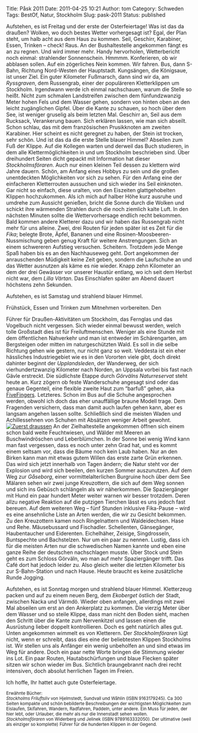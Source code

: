 Title: Påsk 2011
Date: 2011-04-25 10:21
Author: tom
Category: Schweden
Tags: BestOf, Natur, Stockholm
Slug: pask-2011
Status: published

Aufstehen, es ist Freitag und der erste der Osterfeiertage! Was ist das
da draußen? Wolken, wo doch bestes Wetter vorhergesagt ist? Egal, der
Plan steht, um halb acht aus dem Haus zu kommen. Seil, Geschirr,
Karabiner, Essen, Trinken – check! Raus. An der Bushaltestelle
angekommen fängt es an zu regnen. Und wird immer mehr. Handy
hervorholen, Wetterbericht noch einmal: strahlender Sonnenschein. Hmmmm.
Konferieren, ob wir abblasen sollen. Auf ein zögerliches Nein kommen.
Wir fahren. Bus, dann S-Bahn, Richtung Nord-Westen der Hauptstadt.
Kungsängen, die Königsaue, ist unser Ziel. Ein guter Kilometer
Fußmarsch, dann sind wir da, am *Ryssgraven*, dem Russengrab, einer der
populäreren Kletterklippen um Stockholm. Irgendwann werde ich einmal
nachschauen, warum die Stelle so heißt. Nicht zum schmalen Landstreifen
zwischen dem fünfundzwanzig Meter hohen Fels und dem Wasser gehen,
sondern von hinten oben an den leicht zugänglichen Gipfel. Über die
Kante zu schauen, so hoch über dem See, ist weniger gruselig als beim
letzten Mal. Geschirr an, Seil aus dem Rucksack, Verankerung bauen. Sich
erklären lassen, wie man sich abseilt. Schon schlau, das mit dem
französischen Prusikknoten am zweiten Karabiner. Hier scheint es nicht
geregnet zu haben, der Stein ist trocken, sehr schön. Und ist das da die
erste Stelle blauer Himmel? Abseilen zum Fuß der Klippe. Auf die
Kollegen warten und derweil das Buch studieren, in dem alle
Klettermöglichkeiten in und um Stockholm beschrieben sind. Über
dreihundert Seiten dicht gepackt mit Information hat dieser
*Stockholmsföraren*. Auch nur einen kleinen Teil dessen zu klettern wird
Jahre dauern. Schön, am Anfang eines Hobbys zu sein und die großen
unentdeckten Möglichkeiten vor sich zu sehen. Für den Anfang eine der
einfacheren Kletterrouten aussuchen und sich wieder ins Seil einknoten.
Gar nicht so einfach, diese uralten, von den Eiszeiten glattgehobelten
Klippen hochzukommen. Als ich mich auf halber Höhe kurz ausruhe und
umdrehe zum Aussicht genießen, bricht die Sonne durch die Wolken und
schickt ihre wärmenden Strahlen durch die noch ziemlich kalte Luft. In
den nächsten Minuten sollte die Wettervorhersage endlich recht bekommen.
Bald kommen andere Kletterer dazu und wir haben das Russengrab nicht
mehr für uns alleine. Zwei, drei Routen für jeden später ist es Zeit für
die *Fika*; belegte Brote, Äpfel, Bananen und eine
Rosinen-Moosbeeren-Nussmischung geben genug Kraft für weitere
Anstrengungen. Sich an einem schwereren Aufstieg versuchen. Scheitern.
Trotzdem jede Menge Spaß haben bis es an den Nachhauseweg geht. Dort
angekommen der anrauschenden Müdigkeit keine Zeit geben, sondern die
Laufschuhe an und das Wetter ausnutzen als käme es nie wieder. Knapp
zehn Kilometer an dem der drei Gewässer vor unserer Haustür entlang, wo
ich seit dem Herbst nicht war, dem *Lilla Värtan*. Das Einschlafen
später am Abend dauert höchstens zehn Sekunden.

Aufstehen, es ist Samstag und strahlend blauer Himmel.
<!--more-->Frühstück, Essen und Trinken zum Mitnehmen vorbereiten. Den
Führer für Draußen-Aktivitäten um Stockholm, das Fernglas und das
Vogelbuch nicht vergessen. Sich wieder einmal bewusst werden, welch
tolle Großstadt dies ist für Freiluftmenschen. Weniger als eine Stunde
mit dem öffentlichen Nahverkehr und man ist entweder im Schärengarten,
am Bergsteigen oder mitten im naturgeschützten Wald. Es soll in die
selbe Richtung gehen wie gestern, nur nicht ganz so weit. Veddesta ist
ein eher hässliches Industriegebiet wie es in den Vororten viele gibt,
doch direkt dahinter beginnt der *Upplandsleden*, der Wanderweg, der
sich vierhundertzwanzig Kilometer nach Norden, an Uppsala vorbei bis
fast nach Gävle erstreckt. Die südlichste Etappe durch *Görvälns
Naturreservat* steht heute an. Kurz zögern ob feste Wanderschuhe
angesagt sind oder das genaue Gegenteil, eine flexible zweite Haut zum
“barfuß” gehen, aka
[FiveFingers](http://de.wikipedia.org/wiki/FiveFingers). Letzteres.
Schon im Bus auf die Schuhe angesprochen werden, obwohl ich doch das
eher unauffällige braune Modell trage. Dem Fragenden versichern, dass
man damit auch laufen gehen kann, aber es langsam angehen lassen sollte.
Schließlich sind die meisten Waden und Achillessehnen von Schuhen mit
Absätzen weniger Arbeit gewohnt. [![Zuerst
draussen](http://www.fiket.de/pic/upplled1_ss.jpg "Zuerst draussen")](http://www.fiket.de/pic/upplled1_l.jpg)
An der Zielhaltestelle angekommen öffnen sich einem schon bald weite
Feuchtwiesen, und Wälder mit Meeren an Buschwindröschen und
Leberblümchen. In der Sonne bei wenig Wind kann man fast vergessen, dass
es noch unter zehn Grad hat, und es kommt einem seltsam vor, dass die
Bäume noch kein Laub haben. Nur an den Birken kann man mit etwas gutem
Willen das erste zarte Grün erkennen. Das wird sich jetzt innerhalb von
Tagen ändern; die Natur steht vor der Explosion und wird sich beeilen,
den kurzen Sommer auszunutzen. Auf dem Weg zur *Gåseborg*, einer
vormittelalterlichen Burgruine hoch über dem See Mälaren sehen wir zwei
junge Kreuzottern, die sich auf dem Weg sonnen und sich ins Gebüsch
schlängeln als wir näherkommen. Die Spaziergänger mit Hund ein paar
hundert Meter weiter warnen wir besser trotzdem. Deren allzu negative
Reaktion auf die putzigen Tierchen lässt es uns jedoch fast bereuen. Auf
dem weiteren Weg – fünf Stunden inklusive Fika-Pause – wird es eine
ansehnliche Liste an Arten werden, die wir zu Gesicht bekommen. Zu den
Kreuzottern kamen noch Ringelnattern und Waldeidechsen. Hase und Rehe.
Mäusebussard und Fischadler. Schellenten, Gänsegänger, Haubentaucher und
Eiderenten. Eichelhäher, Zeisige, Singdrosseln, Buntspechte und
Bachstelzen. Nur um ein paar zu nennen. Lustig, dass ich für die meisten
Arten nur die schwedischen Namen kannte und eben eine ganze Reihe der
deutschen nachschlagen musste. Über Stock und Stein geht es zum Schloss
Görväln, wo man auf mehr Spaziergänger trifft. Das Café dort hat jedoch
leider zu. Also gleich weiter die letzten Kilometer bis zur
S-Bahn-Station und nach Hause. Heute braucht es keine zusätzliche Runde
Jogging.

Aufstehen, es ist Sonntag morgen und strahlend blauer Himmel.
Kletterzeug packen und auf zu einem neuen Berg, dem *Ekoberget* östlich
der Stadt, zwischen Nacka und Värmdö. Wieder oben anfangen, allerdings
mit zwei Mal abseilen um erst an den Ankerplatz zu kommen. Die vierzig
Meter über dem Wasser und so steile Klippe, dass man nicht den Boden
sieht, machen den Schritt über die Kante zum Nervenkitzel und lassen
einen die Ausrüstung lieber doppelt kontrollieren. Doch es geht
natürlich alles gut. Unten angekommen wimmelt es von Kletterern. Der
*Stockholmföraren* lügt nicht, wenn er schreibt, dass dies eine der
beliebtesten Klippen Stockholms ist. Wir stellen uns als Anfänger ein
wenig unbeholfen an und sind etwas im Weg für andere. Doch ein paar
nette Worte bringen die Stimmung wieder ins Lot. Ein paar Routen,
Hautabschürfungen und blaue Flecken später sitzen wir schon wieder im
Bus. Sichtlich braungebrannt nach drei recht intensiven, doch absolut
herrlichen Tagen im Freien.

Ich hoffe, Ihr hattet auch gute Osterfeiertage.

<small>Erwähnte Bücher:  
*Stockholms Friluftsliv* von Hjelmstedt, Sundvall und Wåhlin (ISBN
9163179245). Ca 300 Seiten kompakte und schön bebilderte Beschreibungen
der wichtigsten Möglichkeiten zum Eislaufen, Skifahren, Wandern,
Radfahren, Paddeln, unter andere. Ein Muss für jeden, der hier lebt,
oder Urlauber, die mehr als nur die Innenstadt sehen wollen.  
*Stockholmsföraren* von Widerberg und Jelinek (ISBN 9789163332050). Der
ultimative (weil als einziger so komplette) Führer für die hunderten
Klippen in der Gegend.  
</small>

